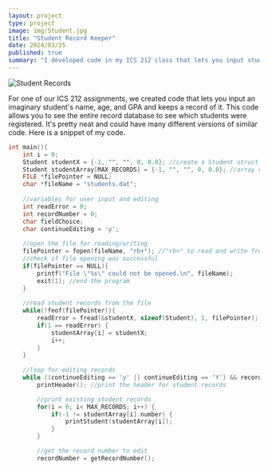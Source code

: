 ```yaml
---
layout: project
type: project
image: img/Student.jpg
title: "Student Record Keeper"
date: 2024/03/25
published: true
summary: "I developed code in my ICS 212 class that lets you input student information and also keep a record of it."
---
```


![Student Records](https://tx02201707.schoolwires.net/cms/lib/TX02201707/Centricity/Domain/5513/records.jpg)

For one of our ICS 212 assignments, we created code that lets you input an imaginary student's name, age, and GPA and keeps a record of it. This code allows you to see the entire record database to see which students were registered. It's pretty neat and could have many different versions of similar code. Here is a snippet of my code.

```cpp
int main(){
    int i = 0;
    Student studentX = {-1, "", "", 0, 0.0}; //create a Student struct with default values
    Student studentArray[MAX_RECORDS] = {-1, "", "", 0, 0.0}; //array of Student structs
    FILE *filePointer = NULL;
    char *fileName = "students.dat"; 
   
    //variables for user input and editing
    int readError = 0;
    int recordNumber = 0;
    char fieldChoice;
    char continueEditing = 'y';
   
    //open the file for reading/writing
    filePointer = fopen(fileName, "rb+"); //"rb+" to read and write from a binary file
    //check if file opening was successful 
    if(filePointer == NULL){
        printf("File \"%s\" could not be opened.\n", fileName); 
        exit(1); //end the program
    }
     
    //read student records from the file
    while(!feof(filePointer)){
        readError = fread(&studentX, sizeof(Student), 1, filePointer);
        if(1 == readError) {
            studentArray[i] = studentX;
            i++;
        }
    }
    
    //loop for editing records
    while ((continueEditing == 'y' || continueEditing == 'Y') && recordNumber != 20) {
        printHeader(); //print the header for student records

        //print existing student records
        for(i = 0; i< MAX_RECORDS; i++) {
            if(-1 != studentArray[i].number) {
                printStudent(studentArray[i]);
            }
        }

        //get the record number to edit
        recordNumber = getRecordNumber();
```

